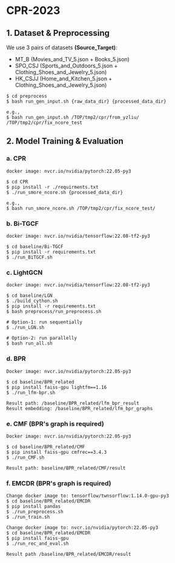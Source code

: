 # CPR-2023
## 1. Dataset & Preprocessing
We use 3 pairs of datasets **(Source_Target)**:
* MT_B (Movies_and_TV_5.json + Books_5.json)
* SPO_CSJ (Sports_and_Outdoors_5.json + Clothing_Shoes_and_Jewelry_5.json)
* HK_CSJJ (Home_and_Kitchen_5.json + Clothing_Shoes_and_Jewelry_5.json)
```
$ cd preprocess
$ bash run_gen_input.sh {raw_data_dir} {processed_data_dir}

e.g., 
$ bash run_gen_input.sh /TOP/tmp2/cpr/from_yzliu/ /TOP/tmp2/cpr/fix_ncore_test
```

## 2. Model Training & Evaluation
### a. CPR
```
docker image: nvcr.io/nvidia/pytorch:22.05-py3

$ cd CPR 
$ pip install -r ./requirments.txt
$ ./run_smore_ncore.sh {processed_data_dir}

e.g.,
$ bash run_smore_ncore.sh /TOP/tmp2/cpr/fix_ncore_test/
```

### b. Bi-TGCF
```
docker image: nvcr.io/nvidia/tensorflow:22.08-tf2-py3

$ cd baseline/Bi-TGCF
$ pip install -r requirements.txt
$ ./run_BiTGCF.sh
```

### c. LightGCN
```
docker image: nvcr.io/nvidia/tensorflow:22.08-tf2-py3

$ cd baseline/LGN
$ ./build_cython.sh
$ pip install -r requirements.txt
$ bash preprocess/run_preprocess.sh

# Option-1: run sequentially
$ ./run_LGN.sh

# Option-2: run parallelly 
$ bash run_all.sh
```



### d. BPR
```
Docker image: nvcr.io/nvidia/pytorch:22.05-py3

$ cd baseline/BPR_related
$ pip install faiss-gpu lightfm==1.16
$ ./run_lfm-bpr.sh

Result path: /baseline/BPR_related/lfm_bpr_result
Result embedding: /baseline/BPR_related/lfm_bpr_graphs
```

### e. CMF (BPR's graph is required)
```
Docker image: nvcr.io/nvidia/pytorch:22.05-py3

$ cd baseline/BPR_related/CMF
$ pip install faiss-gpu cmfrec==3.4.3
$ ./run_CMF.sh

Result path: baseline/BPR_related/CMF/result
```

### f. EMCDR (BPR's graph is required)
```
Change docker image to: tensorflow/twnsorflow:1.14.0-gpu-py3
$ cd baseline/BPR_related/EMCDR
$ pip install pandas
$ ./run_preprocess.sh
$ ./run_train.sh

Change docker image to: nvcr.io/nvidia/pytorch:22.05-py3
$ cd baseline/BPR_related/EMCDR
$ pip install faiss-gpu
$ ./run_rec_and_eval.sh

Result path /baseline/BPR_related/EMCDR/result
```
